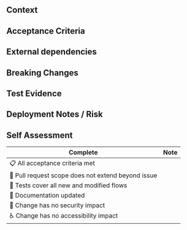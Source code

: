 <!-- Template Version: 1.0.0 -->
<!--DO NOT MODIFY ANYTHING IN COMMENTS! https://synanetics.atlassian.net/wiki/spaces/SYN/pages/3793453087/Pull+Request+Template for full details-->
## Context
<!--Please provide the why of this change-->

## Acceptance Criteria
<!--Note the acceptance criteria using a check list-->

## External dependencies
<!-- Note any impact or dependencies from other repos or projects -->

## Breaking Changes
<!-- note any breaking changes -->

## Test Evidence
<!-- Add test evidence here (if not automated via actions. for UX this should include a screenshot -->
<!--START TEST EVIDENCE-->

<!--END TEST EVIDENCE-->
## Deployment Notes / Risk
<!-- Any deployment impact, order dependencies, new config, anything non standard| Note performance or monitoring needs too-->

## Self Assessment
<!--Author to complete this assessment adding note for each one-->
<!-- Be as detailed as possible e.g. for test coverage do not say "covered" say "N new tests added handling x y and z, integration updated to do xxx." where longer term work is needed on testability create and link an issue describing it -->
|  Complete | Note |
| ------------ | ------------ |
| :clipboard: All acceptance criteria met  |   |
| :dart: Pull request scope does not extend beyond issue |   |
| :green_heart: Tests cover all new and modified flows |   |
| :blue_book: Documentation updated  |   |
| :see_no_evil: Change has no security impact  |   |
| :wheelchair: Change has no accessibility impact  |   |

<!--END PR TEMPLATE-->
